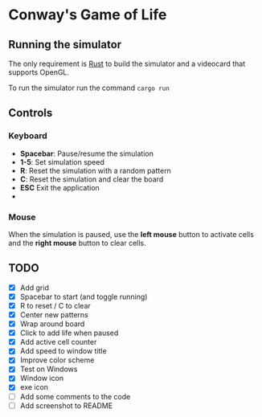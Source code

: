 # Conway's Game of Life

## Running the simulator

The only requirement is [Rust](https://www.rust-lang.org/tools/install) to build the simulator and a videocard that supports OpenGL.

To run the simulator run the command
`cargo run`

## Controls

### Keyboard

* **Spacebar**: Pause/resume the simulation
* **1-5**: Set simulation speed
* **R**: Reset the simulation with a random pattern
* **C**: Reset the simulation and clear the board
* **ESC** Exit the application
* 
### Mouse

When the simulation is paused, use the **left mouse** button to activate cells and the **right mouse** button to clear cells.

## TODO

- [x] Add grid
- [x] Spacebar to start (and toggle running)
- [x] R to reset / C to clear
- [x] Center new patterns
- [x] Wrap around board
- [x] Click to add life when paused
- [x] Add active cell counter
- [x] Add speed to window title
- [x] Improve color scheme
- [x] Test on Windows
- [x] Window icon 
- [x] exe icon
- [ ] Add some comments to the code
- [ ] Add screenshot to README
